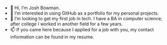 - 👋 Hi, I’m Josh Bowman.
- 👀 I’m interested in using GitHub as a portfolio for my personal projects.
- 💞️ I’m looking to get my first job in tech. I have a BA in computer science; after college I worked in another field for a few years.
- 📫 If you came here because I applied for a job with you, my contact information can be found in my resume.

<!---
bowmanjosh/bowmanjosh is a ✨ special ✨ repository because its `README.md` (this file) appears on your GitHub profile.
You can click the Preview link to take a look at your changes.
--->
